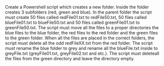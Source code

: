 Create a Powershell script which creates a new folder. Inside the folder creates 3 subfolders (red, green and blue). In the parent folder the script must create 50 files called redFile01.txt to redFile50.txt, 50 files called blueFile01.txt to blueFile50.txt and 50 files called greenFile01.txt to greenFile50.txt. The script must move all the files to a proper directories the blue files to the blue folder, the red files to the red folder and the green files to the green folder. When all the files are placed in the correct folders, the script must delete all the odd redFileXX.txt from the red folder. The script must rename the blue folder to grey and rename all the blueFile.txt inside to greyFile.txt (greyFile01.txt, greyFile02.txt and etc.). The script must deleteall the files from the green directory and leave the directory empty.

